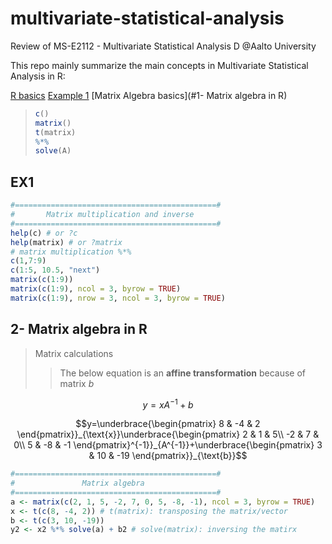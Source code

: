 # multivariate-statistical-analysis
Review of MS-E2112 - Multivariate Statistical Analysis D @Aalto University



This repo mainly summarize the main concepts in Multivariate Statistical Analysis  in R:

[R basics](#ex1)
[Example 1](#ex1) 
[Matrix Algebra basics](#1- Matrix algebra in R)

> ```R
> c()
> matrix()
> t(matrix)
> %*% 
> solve(A)



## EX1
```R
#=============================================#
#       Matrix multiplication and inverse
#=============================================#
help(c) # or ?c
help(matrix) # or ?matrix
# matrix multiplication %*%
c(1,7:9)
c(1:5, 10.5, "next")
matrix(c(1:9))
matrix(c(1:9), ncol = 3, byrow = TRUE) 
matrix(c(1:9), nrow = 3, ncol = 3, byrow = TRUE) 
```
## 2- Matrix algebra in R

> Matrix calculations
>> The below equation is an **affine transformation** because of matrix $b$

$$y=xA^{-1}+b$$

$$y=\underbrace{\begin{pmatrix}  
8 & -4 & 2
\end{pmatrix}}_{\text{x}}\underbrace{\begin{pmatrix}  
2 & 1 & 5\\  
-2 & 7 & 0\\
5 & -8 & -1  
\end{pmatrix}^{-1}}_{A^{-1}}+\underbrace{\begin{pmatrix}  
3 & 10 & -19
\end{pmatrix}}_{\text{b}}$$

```R
#=============================================#
#               Matrix algebra
#=============================================#
a <- matrix(c(2, 1, 5, -2, 7, 0, 5, -8, -1), ncol = 3, byrow = TRUE)
x <- t(c(8, -4, 2)) # t(matrix): transposing the matrix/vector
b <- t(c(3, 10, -19))
y2 <- x2 %*% solve(a) + b2 # solve(matrix): inversing the matirx
```


